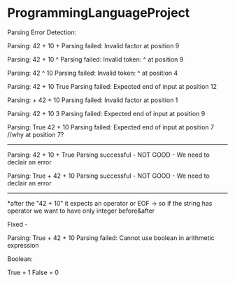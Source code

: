 # ProgrammingLanguageProject


Parsing Error Detection: 

Parsing: 42 + 10 +
Parsing failed: Invalid factor at position 9 

Parsing: 42 + 10 ^
Parsing failed: Invalid token: ^ at position 9

Parsing: 42 ^ 10
Parsing failed: Invalid token: ^ at position 4

Parsing: 42 + 10 True
Parsing failed: Expected end of input at position 12

Parsing: + 42 + 10
Parsing failed: Invalid factor at position 1

Parsing: 42 + 10 3
Parsing failed: Expected end of input at position 9

Parsing: True 42 + 10
Parsing failed: Expected end of input at position 7 //why at position 7?

*******************************
Parsing: 42 + 10 + True
Parsing successful - NOT GOOD - We need to declair an error 

Parsing: True + 42 + 10
Parsing successful - NOT GOOD - We need to declair an error
*******************************
*after the "42 + 10" it expects an operator or EOF -> so if the string has operator we want to have only integer before&after

Fixed - 

Parsing: True + 42 + 10
Parsing failed: Cannot use boolean in arithmetic expression


Boolean:

True = 1
False = 0 
